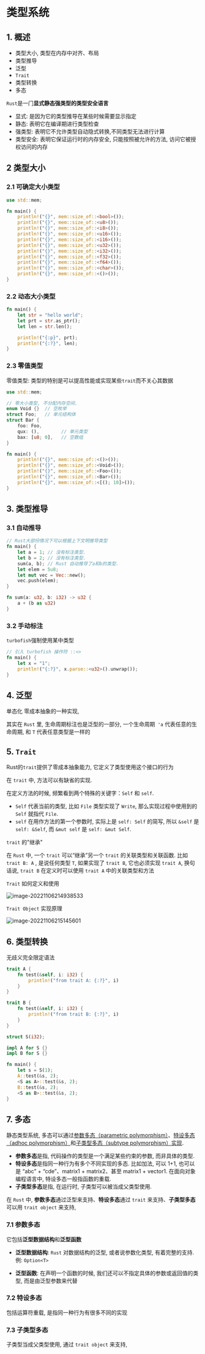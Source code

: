 # 类型系统

## 1. 概述

- 类型大小, 类型在内存中对⻬、布局
- 类型推导
- 泛型
- `Trait`
- 类型转换
- 多态

`Rust`是一⻔**显式静态强类型的类型安全语言**

- 显式: 是因为它的类型推导在某些时候需要显示指定
- 静态: 表明它在编译期进行类型检查
- 强类型: 表明它不允许类型自动隐式转换,不同类型无法进行计算
- 类型安全: 表明它保证运行时的内存安全, 只能按照被允许的方法, 访问它被授权访问的内存

## 2 类型大小

### 2.1 可确定大小类型

``` rust
use std::mem;

fn main() {
    println!("{}", mem::size_of::<bool>());
    println!("{}", mem::size_of::<u8>());
    println!("{}", mem::size_of::<i8>());
    println!("{}", mem::size_of::<u16>());
    println!("{}", mem::size_of::<i16>());
    println!("{}", mem::size_of::<u32>());
    println!("{}", mem::size_of::<i32>());
    println!("{}", mem::size_of::<f32>());
    println!("{}", mem::size_of::<f64>());
    println!("{}", mem::size_of::<char>());
    println!("{}", mem::size_of::<()>());
}
```

### 2.2 动态大小类型

```rust
fn main() {
    let str = "hello world";
    let prt = str.as_ptr();
    let len = str.len();

    println!("{:p}", prt);
    println!("{:?}", len);
}

```

### 2.3 零值类型

零值类型: 类型的特别是可以提高性能或实现某些`trait`而不关心其数据

```rust
use std::mem;

// 零大小类型, 不分配内存空间.
enum Void {}  // 空枚举
struct Foo;   // 单元结构体
struct Bar {
    foo: Foo,
    qux: (), 		// 单元类型
    bax: [u8; 0],   // 空数组
}

fn main() {
    println!("{}", mem::size_of::<()>());
    println!("{}", mem::size_of::<Void>());
    println!("{}", mem::size_of::<Foo>());
    println!("{}", mem::size_of::<Bar>());
    println!("{}", mem::size_of::<[(); 10]>());
}

```

## 3. 类型推导

### 3.1 自动推导

```rust
// Rust大部份情况下可以根据上下文明推导类型
fn main() {
    let a = 1; // 没有标注类型. 
    let b = 2; // 没有标注类型.
    sum(a, b); // Rust 自动推导了a和b的类型.
    let elem = 5u8;
    let mut vec = Vec::new();
    vec.push(elem);
}

fn sum(a: u32, b: i32) -> u32 {
    a + (b as u32)
}
```

### 3.2 手动标注

`turbofish`强制使用某中类型

```rust
// 引入 turbofish 操作符 ::<>
fn main() {
    let x = "1";
    println!("{:?}", x.parse::<u32>().unwrap());
}

```

## 4. 泛型

单态化 零成本抽象的一种实现,

其实在 `Rust` 里, 生命周期标注也是泛型的一部分, 一个生命周期` 'a` 代表任意的生命周期, 和 `T` 代表任意类型是一样的

## 5. `Trait`

Rust的`trait`提供了零成本抽象能力, 它定义了类型使用这个接口的行为

在 `trait` 中, 方法可以有缺省的实现.

在定义方法的时候, 频繁看到两个特殊的关键字：`Self` 和 `self`. 

- `Self` 代表当前的类型, 比如 `File` 类型实现了 `Write`, 那么实现过程中使用到的 `Self` 就指代 `File`. 
- `self` 在用作方法的第一个参数时, 实际上是 `self: Self` 的简写, 所以 `&self` 是 `self: &Self`, 而 `&mut self` 是 `self: &mut Self`. 

`trait` 的"继承"

在 `Rust` 中, 一个 `trait` 可以“继承”另一个 `trait` 的关联类型和关联函数. 比如 `trait B: A` , 是说任何类型 `T`, 如果实现了 `trait B`, 它也必须实现 `trait A`, 换句话说, `trait B` 在定义时可以使用 `trait A` 中的关联类型和方法



`Trait` 如何定义和使用

![image-20221106214938533](http://imgur.thinkgos.cn/imgur/202211062149694.png)



`Trait Object` 实现原理

![image-20221106215145601](http://imgur.thinkgos.cn/imgur/202211062151668.png)







## 6. 类型转换

无歧义完全限定语法

```rust
trait A {
    fn test(&self, i: i32) {
        println!("from trait A: {:?}", i)
    }
}

trait B {
    fn test(&self, i: i32) {
        println!("from trait B: {:?}", i)
    }
}

struct S(i32);

impl A for S {}
impl B for S {}

fn main() {
    let s = S(1);
    A::test(&s, 2);
    <S as A>::test(&s, 2);
    B::test(&s, 2);
    <S as B>::test(&s, 2);
}
```

## 7. 多态

静态类型系统, 多态可以通过[参数多态（parametric polymorphism）](https://en.wikipedia.org/wiki/Parametric_polymorphism)、[特设多态（adhoc polymorphism）](https://en.wikipedia.org/wiki/Ad_hoc_polymorphism)和[子类型多态（subtype polymorphism）实现](https://en.wikipedia.org/wiki/Subtyping). 

- **参数多态**是指, 代码操作的类型是一个满足某些约束的参数, 而非具体的类型. 
- **特设多态**是指同一种行为有多个不同实现的多态. 比如加法, 可以 1+1, 也可以是 “abc” + “cde”、matrix1 + matrix2、甚至 matrix1 + vector1. 在面向对象编程语言中, 特设多态一般指函数的重载. 
- **子类型多态**是指, 在运行时, 子类型可以被当成父类型使用. 

在 `Rust` 中, **参数多态**通过泛型来支持、**特设多态**通过 `trait` 来支持、**子类型多态**可以用 `trait object` 来支持, 

### 7.1  参数多态

它包括**泛型数据结构**和**泛型函数**

- **泛型数据结构**: `Rust` 对数据结构的泛型, 或者说参数化类型, 有着完整的支持. 例: `Option<T>`

- **泛型函数**: 在声明一个函数的时候, 我们还可以不指定具体的参数或返回值的类型, 而是由泛型参数来代替

### 7.2 特设多态

包括运算符重载, 是指同一种行为有很多不同的实现

### 7.3 子类型多态

子类型当成父类型使用, 通过 `trait object` 来支持, 


